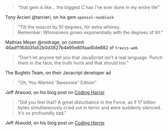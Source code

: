 > "that gem is like... the biggest C hax I've ever done in my entire life"  

Tony Arcieri @tarcieri, on his gem `openssl-nonblock`

> "Tilt the mascot by 10 degrees, for extra whimsy.  
> Remember: Whimsiness grows exponentially with the degrees of tilt."  

Mathias Meyer @roidrage, on commit 46adf1164d3fa52b0d3827b4e95e80faad0de882 of `travis-web`

> "Don't let anyone tell you that JavaScript isn't a real language. Punch them in the face, the truth hurts and that should too."  

The Buglets Team, on their Javacript developer ad

> "Oh, You Wanted "Awesome" Edition"

Jeff Atwood, on his blog post on [Coding Horror](http://www.codinghorror.com/blog/2009/07/oh-you-wanted-awesome-edition.html)

> "Did you feel that? A great disturbance in the Force, as if 17 billion bytes simultaneously cried out in terror and were suddenly silenced. It's so profoundly sad."

Jeff Atwodd, on his blog post on [Coding Horror](http://www.codinghorror.com/blog/2009/07/oh-you-wanted-awesome-edition.html)
